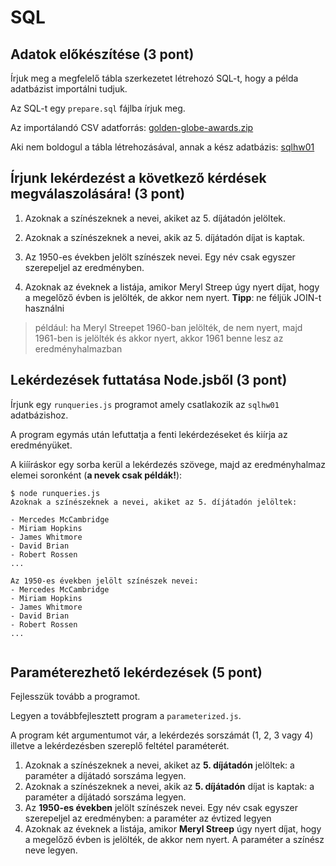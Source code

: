 # SQL

## Adatok előkészítése (3 pont)

Írjuk meg a megfelelő tábla szerkezetet létrehozó SQL-t,
hogy a példa adatbázist importálni tudjuk.

Az SQL-t egy `prepare.sql` fájlba írjuk meg.

Az importálandó CSV adatforrás: [golden-globe-awards.zip](./golden-globe-awards.zip)

Aki nem boldogul a tábla létrehozásával, annak a kész adatbázis: [sqlhw01](./sqlhw01)

## Írjunk lekérdezést a következő kérdések megválaszolására! (3 pont)

1. Azoknak a színészeknek a nevei, akiket az 5. díjátadón jelöltek.

1. Azoknak a színészeknek a nevei, akik az 5. díjátadón díjat is kaptak.

1. Az 1950-es években jelölt színészek nevei. Egy név csak egyszer szerepeljel az eredményben.

1. Azoknak az éveknek a listája, amikor Meryl Streep úgy nyert díjat, hogy a megelőző évben is jelölték, de akkor nem nyert.
**Tipp**: ne féljük JOIN-t használni

> például: ha Meryl Streepet 1960-ban jelölték, de nem nyert, majd 1961-ben is jelölték és akkor nyert, akkor 1961 benne lesz az eredményhalmazban

## Lekérdezések futtatása Node.jsből (3 pont)

Írjunk egy `runqueries.js` programot amely csatlakozik az `sqlhw01` adatbázishoz.

A program egymás után lefuttatja a fenti lekérdezéseket és kiírja az eredményüket.

A kiííráskor egy sorba kerül a lekérdezés szövege, majd az eredményhalmaz elemei soronként (**a nevek csak példák!**):

```
$ node runqueries.js
Azoknak a színészeknek a nevei, akiket az 5. díjátadón jelöltek:

- Mercedes McCambridge          
- Miriam Hopkins                
- James Whitmore                
- David Brian                   
- Robert Rossen 
...

Az 1950-es években jelölt színészek nevei:
- Mercedes McCambridge          
- Miriam Hopkins                
- James Whitmore                
- David Brian                   
- Robert Rossen 
...


```

## Paraméterezhető lekérdezések (5 pont)

Fejlesszük tovább a programot.

Legyen a továbbfejlesztett program a `parameterized.js`.

A program két argumentumot vár, a lekérdezés sorszámát (1, 2, 3 vagy 4) illetve a lekérdezésben szereplő feltétel paraméterét.

1. Azoknak a színészeknek a nevei, akiket az **5. díjátadón** jelöltek: a paraméter a díjátadó sorszáma legyen.
1. Azoknak a színészeknek a nevei, akik az **5. díjátadón** díjat is kaptak: a paraméter a díjátadó sorszáma legyen.
1. Az **1950-es években** jelölt színészek nevei. Egy név csak egyszer szerepeljel az eredményben: a paraméter az évtized legyen
1. Azoknak az éveknek a listája, amikor **Meryl Streep** úgy nyert díjat, hogy a megelőző évben is jelölték, de akkor nem nyert.
A paraméter a színész neve legyen.
